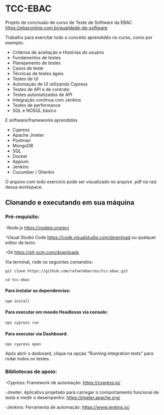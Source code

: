 # TCC-EBAC

Projeto de conclusão de curso de Teste de Software da EBAC https://ebaconline.com.br/qualidade-de-software.

Trabalho para exercitar todo o conceito aprendiddo no curso, como por exemplo:

* Critérios de aceitação e Histórias do usuário
* Fundamentos de testes
* Planejamento de testes
* Casos de teste
* Técnicas de testes ágeis
* Testes de UI
* Automação de UI utilizando Cypress
* Testes de API e de contrato
* Testes automatizados de API
* Integração contínua com Jenkins
* Testes de performance
* SQL e NOSQL básico

E software/frameworks aprendidos

* Cypress
* Apache Jmeter
* Postman
* MongoDB
* SQL
* Docker
* Appium
* Jenkins
* Cucumber / Gherkin

O arquivo com todo exercício pode ser visualizado no arquivo .pdf na raiz dessa workspace.

## Clonando e executando em sua máquina

### Pré-requisito:

-Node.js https://nodejs.org/en/

-Visual Studio Code https://code.visualstudio.com/download ou qualquer editor de texto 

-Git https://git-scm.com/downloads

Via terminal, rode os seguintes comandos:
```  
git clone https://github.com/rafaelmbarros/tcc-ebac.git
```
```
cd tcc-ebac
```

#### Para instalar as dependencias:
```
npm install 
```

#### Para executar em moodo Headlesss via console:
```
npx cypress run
```

#### Para executar via Dashboard:
```
npx cypress open 
```
Após abrir o dasboard, clique na opção "Running integration tests" para rodar todos os testes.

### Bibliotecas de apoio:
-Cypress: Framework de automação: https://cypress.io/

-Jmeter: Aplicativo projetado para carregar o comportamento funcional de teste e medir o desempenho: https://jmeter.apache.org/

-Jenkins: Ferramenta de automação: https://www.jenkins.io/
